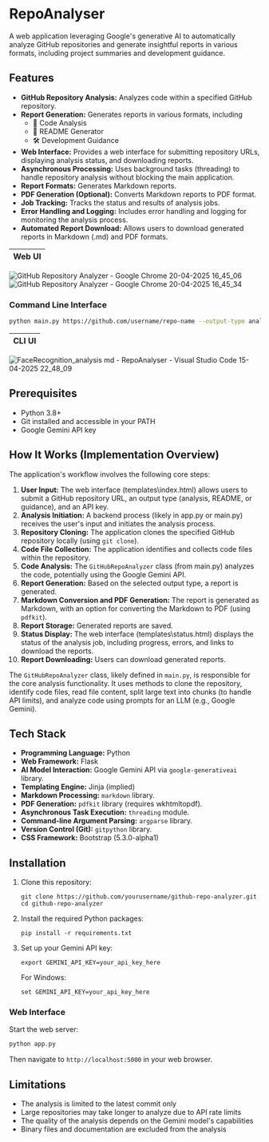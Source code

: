# RepoAnalyser 

A web application leveraging Google's generative AI to automatically analyze GitHub repositories and generate insightful reports in various formats, including project summaries and development guidance.

## Features

*   **GitHub Repository Analysis:** Analyzes code within a specified GitHub repository.
*   **Report Generation:**  Generates reports in various formats, including
      - 🔎 Code Analysis  
      - 📝 README Generator  
      - 🛠️ Development Guidance
*   **Web Interface:**  Provides a web interface for submitting repository URLs, displaying analysis status, and downloading reports.
*   **Asynchronous Processing:** Uses background tasks (threading) to handle repository analysis without blocking the main application.
*   **Report Formats:** Generates Markdown reports.
*   **PDF Generation (Optional):** Converts Markdown reports to PDF format.
*   **Job Tracking:**  Tracks the status and results of analysis jobs.
*   **Error Handling and Logging:** Includes error handling and logging for monitoring the analysis process.
*   **Automated Report Download:** Allows users to download generated reports in Markdown (.md) and PDF formats.

|Web UI|
|------|
![GitHub Repository Analyzer - Google Chrome 20-04-2025 16_45_06](https://github.com/user-attachments/assets/547a127f-ba7d-466e-a468-e182abed657f)
![GitHub Repository Analyzer - Google Chrome 20-04-2025 16_45_34](https://github.com/user-attachments/assets/5c292706-c139-492d-ad35-e82679de7780)


### Command Line Interface

```bash
python main.py https://github.com/username/repo-name --output-type analysis
```
|CLI UI|
|------|
![FaceRecognition_analysis md - RepoAnalyser - Visual Studio Code 15-04-2025 22_48_09](https://github.com/user-attachments/assets/98fecfe3-267a-4bde-aa1e-0c687e31441c)


## Prerequisites

- Python 3.8+
- Git installed and accessible in your PATH
- Google Gemini API key

## How It Works (Implementation Overview)

The application's workflow involves the following core steps:

1.  **User Input:** The web interface (templates\index.html) allows users to submit a GitHub repository URL, an output type (analysis, README, or guidance), and an API key.
2.  **Analysis Initiation:**  A backend process (likely in app.py or main.py) receives the user's input and initiates the analysis process.
3.  **Repository Cloning:** The application clones the specified GitHub repository locally (using `git clone`).
4.  **Code File Collection:** The application identifies and collects code files within the repository.
5.  **Code Analysis:** The `GitHubRepoAnalyzer` class (from main.py) analyzes the code, potentially using the Google Gemini API.
6.  **Report Generation:** Based on the selected output type, a report is generated.
7.  **Markdown Conversion and PDF Generation:** The report is generated as Markdown, with an option for converting the Markdown to PDF (using `pdfkit`).
8.  **Report Storage:** Generated reports are saved.
9.  **Status Display:** The web interface (templates\status.html) displays the status of the analysis job, including progress, errors, and links to download the reports.
10. **Report Downloading:** Users can download generated reports.

The `GitHubRepoAnalyzer` class, likely defined in `main.py`, is responsible for the core analysis functionality.  It uses methods to clone the repository, identify code files, read file content, split large text into chunks (to handle API limits), and analyze code using prompts for an LLM (e.g., Google Gemini).

## Tech Stack

*   **Programming Language:** Python
*   **Web Framework:** Flask
*   **AI Model Interaction:** Google Gemini API via `google-generativeai` library.
*   **Templating Engine:** Jinja (implied)
*   **Markdown Processing:** `markdown` library.
*   **PDF Generation:** `pdfkit` library (requires wkhtmltopdf).
*   **Asynchronous Task Execution:**  `threading` module.
*   **Command-line Argument Parsing:** `argparse` library.
*   **Version Control (Git):** `gitpython` library.
*   **CSS Framework:** Bootstrap (5.3.0-alpha1)

## Installation

1. Clone this repository:
   ```
   git clone https://github.com/yourusername/github-repo-analyzer.git
   cd github-repo-analyzer
   ```

2. Install the required Python packages:
   ```
   pip install -r requirements.txt
   ```

3. Set up your Gemini API key:
   ```
   export GEMINI_API_KEY=your_api_key_here
   ```
   
   For Windows:
   ```
   set GEMINI_API_KEY=your_api_key_here
   ```

### Web Interface

Start the web server:

```bash
python app.py
```

Then navigate to `http://localhost:5000` in your web browser.

## Limitations

- The analysis is limited to the latest commit only
- Large repositories may take longer to analyze due to API rate limits
- The quality of the analysis depends on the Gemini model's capabilities
- Binary files and documentation are excluded from the analysis
